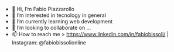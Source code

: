 - 👋 Hi, I’m Fabio Piazzarollo
- 👀 I’m interested in tecnology in general
- 🌱 I’m currently learning web development
- 💞️ I’m looking to collaborate on ...
- 📫 How to reach me > https://www.linkedin.com/in/fabiobissoli/ | Instagram: @fabiobissolionline

<!---
fbpzrl/fbpzrl is a ✨ special ✨ repository because its `README.md` (this file) appears on your GitHub profile.
You can click the Preview link to take a look at your changes.
--->

